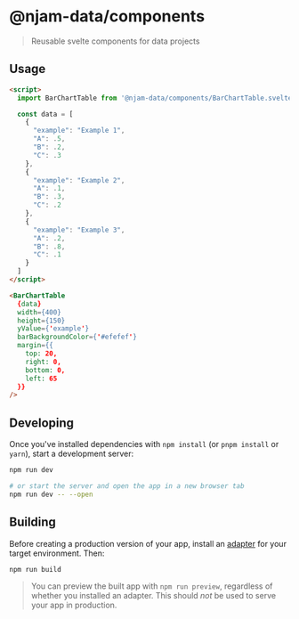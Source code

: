 # @njam-data/components
> Reusable svelte components for data projects

## Usage

```html
<script>
  import BarChartTable from '@njam-data/components/BarChartTable.svelte'

  const data = [
    {
      "example": "Example 1",
      "A": .5,
      "B": .2,
      "C": .3
    },
    {
      "example": "Example 2",
      "A": .1,
      "B": .3,
      "C": .2
    },
    {
      "example": "Example 3",
      "A": .2,
      "B": .8,
      "C": .1
    }
  ]
</script>

<BarChartTable
  {data}
  width={400}
  height={150}
  yValue={'example'}
  barBackgroundColor={'#efefef'}
  margin={{
    top: 20,
    right: 0,
    bottom: 0,
    left: 65
  }}
/>
```

## Developing

Once you've installed dependencies with `npm install` (or `pnpm install` or `yarn`), start a development server:

```bash
npm run dev

# or start the server and open the app in a new browser tab
npm run dev -- --open
```

## Building

Before creating a production version of your app, install an [adapter](https://kit.svelte.dev/docs#adapters) for your target environment. Then:

```bash
npm run build
```

> You can preview the built app with `npm run preview`, regardless of whether you installed an adapter. This should _not_ be used to serve your app in production.
